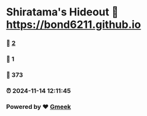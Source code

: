 # Shiratama's Hideout :link: https://bond6211.github.io 
### :page_facing_up: [2](https://bond6211.github.io/tag.html) 
### :speech_balloon: 1 
### :hibiscus: 373 
### :alarm_clock: 2024-11-14 12:11:45 
### Powered by :heart: [Gmeek](https://github.com/Meekdai/Gmeek)
